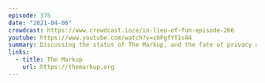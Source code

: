 ```yaml
---
episode: 375
date: "2021-04-06"
crowdcast: https://www.crowdcast.io/e/in-lieu-of-fun-episode-266
youtube: https://www.youtube.com/watch?v=z8PgfYT1s84
summary: Discussing the status of The Markup, and the fate of privacy and journalism
links:
  - title: The Markup
    url: https://themarkup.org
---
```

